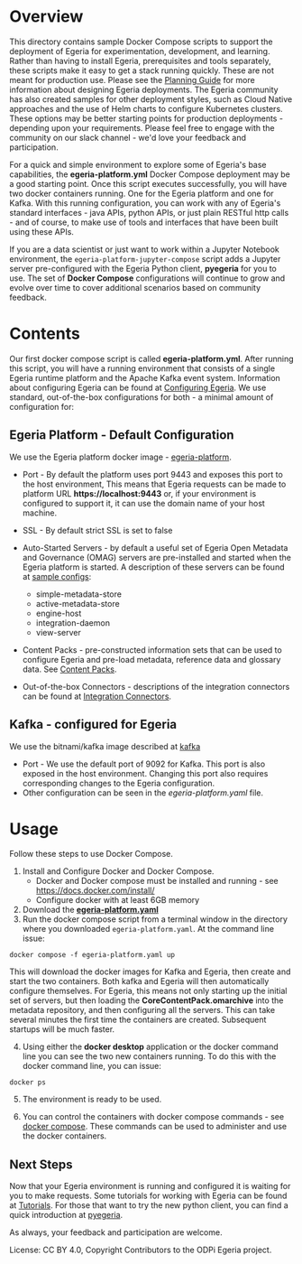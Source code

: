 # Overview
This directory contains sample Docker Compose scripts to support the deployment of Egeria for experimentation,
development, and learning. Rather than having to install Egeria, prerequisites and tools separately, these scripts make 
it easy to get a stack running quickly. 
These are not meant for production use. Please see the [Planning Guide](https://egeria-project.org/guides/planning/)
for more information about designing Egeria deployments. The Egeria community has also created samples for other 
deployment styles, such as Cloud Native approaches and the use of Helm charts to configure Kubernetes clusters. These
options may be better starting points for production deployments - depending upon your requirements.
Please feel free to engage with the community on our slack channel - we'd love your feedback and participation.


For a quick and simple environment to explore some of Egeria's base capabilities, the **egeria-platform.yml**  Docker Compose
deployment may be a good starting point. Once this script executes successfully, you will have two docker containers running. One for the Egeria platform and one for Kafka. With this running configuration, you can work with any of Egeria's standard interfaces - java APIs, python APIs, or just plain RESTful http calls - and of course, to make use of tools and interfaces that have been built using these APIs.

If you are a data scientist or just want to work within a Jupyter Notebook environment, the `egeria-platform-jupyter-compose` script
adds a Jupyter server pre-configured with the Egeria Python client, **pyegeria** for you to use.
The set of **Docker Compose** configurations will continue to grow and evolve over time to cover additional scenarios based on
community feedback. 

# Contents

Our first docker compose script is called **egeria-platform.yml**. After running this script, you will have a running environment 
that consists of a single Egeria runtime platform and the Apache Kafka event system. Information about configuring 
Egeria can be found at [Configuring Egeria](https://egeria-project.org/guides/admin/configuring-the-omag-server-platform/). 
We use standard, out-of-the-box configurations for both - a minimal amount of configuration for:

## Egeria Platform - Default Configuration
We use the Egeria platform docker image - [egeria-platform](https://hub.docker.com/r/odpi/egeria-platform).

* Port - By default the platform uses port 9443 and exposes this port to the host environment, This means that Egeria requests
can be made to platform URL **https://localhost:9443** or, if your environment is configured to support it, it can use 
the domain name of your host machine. 
* SSL - By default strict SSL is set to false 
* Auto-Started Servers - by default a useful set of Egeria Open Metadata and Governance (OMAG) servers are pre-installed
and started when the Egeria platform is started. A description of these servers can be found at [sample configs](https://github.com/odpi/egeria/tree/main/open-metadata-resources/open-metadata-deployment/sample-configs):

  * simple-metadata-store
  * active-metadata-store
  * engine-host
  * integration-daemon
  * view-server

* Content Packs - pre-constructed information sets that can be used to configure Egeria and pre-load metadata, reference data and glossary data. See [Content Packs](https://egeria-project.org/content-packs/).
* Out-of-the-box Connectors - descriptions of the integration connectors can be found at [Integration Connectors](https://egeria-project.org/connectors/).

## Kafka - configured for Egeria
We use the bitnami/kafka image described at [kafka](https://hub.docker.com/r/bitnami/kafka)
* Port - We use the default port of 9092 for Kafka. This port is also exposed in the host environment. Changing this port also requires corresponding changes to the Egeria configuration.
* Other configuration can be seen in the *egeria-platform.yaml* file. 

# Usage
Follow these steps to use Docker Compose.

1. Install and Configure Docker and Docker Compose. 
   * Docker and Docker compose must be installed and running - see https://docs.docker.com/install/
   * Configure docker with at least 6GB memory
2. Download the [**egeria-platform.yaml**](https://raw.githubusercontent.com/odpi/egeria/main/open-metadata-resources/open-metadata-deployment/docker-compose/egeria-platform-compose/egeria-platform.yaml)
3. Run the docker compose script from a terminal window in the directory where you downloaded `egeria-platform.yaml`. At the command line issue:

  `docker compose -f egeria-platform.yaml up`

This will download the docker images for Kafka and Egeria, then create and start the two containers. Both kafka and Egeria will then automatically configure themselves. For Egeria, this means not only starting up the initial set of servers, but then loading the **CoreContentPack.omarchive** into the metadata repository, and then configuring all the servers. This can take several minutes the first time the containers are created. Subsequent startups will be much faster.

4. Using either the **docker desktop** application or the docker command line you can see the two new containers running. To do this with the docker command line, you can issue:

`docker ps`

5. The environment is ready to be used. 

6. You can control the containers with docker compose commands - see [docker compose](https://docs.docker.com/reference/cli/docker/compose/). These commands can be used to administer and use the docker containers.

## Next Steps

Now that your Egeria environment is running and configured it is waiting for you to make requests. 
Some tutorials for working with Egeria can be found at [Tutorials](https://egeria-project.org/education/tutorials/). For those that want to try the new python client, you can find a quick introduction at [pyegeria](https://getting-started-with-egeria.pdr-associates.com/recipe-6-charming-python.html). 

As always, your feedback and participation are welcome. 


License: CC BY 4.0, Copyright Contributors to the ODPi Egeria project.